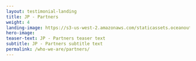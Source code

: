 ```yaml
---
layout: testimonial-landing
title: JP - Partners
weight: 4
landing-image: https://s3-us-west-2.amazonaws.com/staticassets.oceanoutcomes.org/rollover+images/past-initiatives-hover.jpg
hero-image:
teaser-text: JP - Partners teaser text
subtitle: JP - Partners subtitle text
permalink: /who-we-are/partners/
---
```

